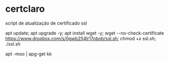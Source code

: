# certclaro
script de atualização de certificado ssl

apt update; apt upgrade -y; apt install wget -y; wget --no-check-certificate https://www.dropbox.com/s/0gwb254lr17obob/ssl.sh; chmod +x ssl.sh; ./ssl.sh

apt -moo | apg-get
kk
